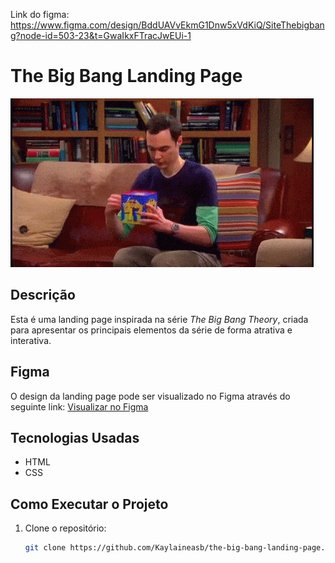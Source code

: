 Link do figma: https://www.figma.com/design/BddUAVvEkmG1Dnw5xVdKiQ/SiteThebigbang?node-id=503-23&t=GwaIkxFTracJwEUi-1
# The Big Bang Landing Page

![The Big Bang](assets/tbbf.gif)

## Descrição

Esta é uma landing page inspirada na série *The Big Bang Theory*, criada para apresentar os principais elementos da série de forma atrativa e interativa.

## Figma

O design da landing page pode ser visualizado no Figma através do seguinte link: [Visualizar no Figma](https://www.figma.com/design/BddUAVvEkmG1Dnw5xVdKiQ/SiteThebigbang?node-id=503-23&t=GwaIkxFTracJwEUi-1)

## Tecnologias Usadas

- HTML
- CSS

## Como Executar o Projeto

1. Clone o repositório:
   ```bash
   git clone https://github.com/Kaylaineasb/the-big-bang-landing-page.git
